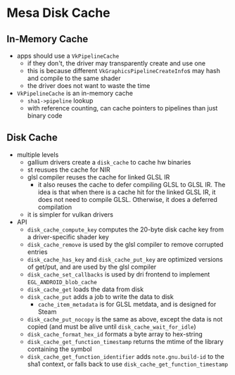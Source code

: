 Mesa Disk Cache
===============

## In-Memory Cache

- apps should use a `VkPipelineCache`
  - if they don't, the driver may transparently create and use one
  - this is because different `VkGraphicsPipelineCreateInfo`s may hash and
    compile to the same shader
  - the driver does not want to waste the time
- `VkPipelineCache` is an in-memory cache
  - `sha1->pipeline` lookup
  - with reference counting, can cache pointers to pipelines than just binary
    code

## Disk Cache

- multiple levels
  - gallium drivers create a `disk_cache` to cache hw binaries
  - st reusues the cache for NIR
  - glsl compiler reuses the cache for linked GLSL IR
    - it also reuses the cache to defer compiling GLSL to GLSL IR.  The idea
      is that when there is a cache hit for the linked GLSL IR, it does not
      need to compile GLSL.  Otherwise, it does a deferred compilation
  - it is simpler for vulkan drivers
- API
  - `disk_cache_compute_key` computes the 20-byte disk cache key from a
    driver-specific shader key
  - `disk_cache_remove` is used by the glsl compiler to remove corrupted
    entries
  - `disk_cache_has_key` and `disk_cache_put_key` are optimized versions of
    get/put, and are used by the glsl compiler
  - `disk_cache_set_callbacks` is used by dri frontend to implement
    `EGL_ANDROID_blob_cache`
  - `disk_cache_get` loads the data from disk
  - `disk_cache_put` adds a job to write the data to disk
    - `cache_item_metadata` is for GLSL metdata, and is designed for Steam
  - `disk_cache_put_nocopy` is the same as above, except the data is not
    copied (and must be alive until `disk_cache_wait_for_idle`)
  - `disk_cache_format_hex_id` formats a byte array to hex-string
  - `disk_cache_get_function_timestamp` returns the mtime of the library
    containing the symbol
  - `disk_cache_get_function_identifier` adds `note.gnu.build-id` to the sha1
    context, or falls back to use `disk_cache_get_function_timestamp`
